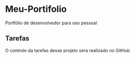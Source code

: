 # Meu-Portifolio
Portfólio de desenvolvedor para uso pessoal 

## Tarefas
O controle da tarefas desse projeto sera realizado no GitHub